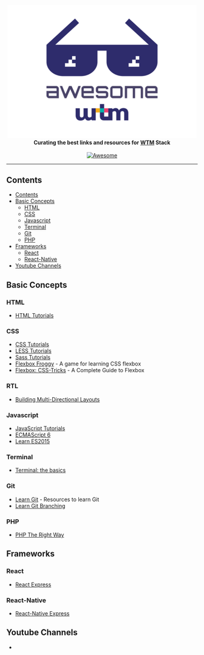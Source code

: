 <div align="center">
	<div>
		<img width="500" src="media/logo.svg" alt="Awesome Node.js">
	</div>
  <b>Curating the best links and resources for <a href="https://wethemakers.dev">WTM</a> Stack</b>
  <br>
  <br>
  <a href="https://awesome.re">
    <img src="https://awesome.re/badge-flat.svg" alt="Awesome">
  </a>
  <br>
  <hr>
</div>

## Contents

- [Contents](#contents)
- [Basic Concepts](#basic-concepts)
  - [HTML](#html)
  - [CSS](#css)
  - [Javascript](#javascript)
  - [Terminal](#terminal)
  - [Git](#git)
  - [PHP](#php)
- [Frameworks](#frameworks)
  - [React](#react)
  - [React-Native](#react-native)
- [Youtube Channels](#youtube-channels)

## Basic Concepts

### HTML

- [HTML Tutorials](https://htmldog.com/guides/html/)

### CSS

- [CSS Tutorials](https://htmldog.com/guides/css/)
- [LESS Tutorials](https://www.tutorialspoint.com/less/index.htm)
- [Sass Tutorials](https://www.tutorialspoint.com/sass/index.htm)
- [Flexbox Froggy](http://flexboxfroggy.com/) - A game for learning CSS flexbox
- [Flexbox: CSS-Tricks](https://css-tricks.com/snippets/css/a-guide-to-flexbox/) - A Complete Guide to Flexbox

### RTL
- [Building Multi-Directional Layouts](https://css-tricks.com/building-multi-directional-layouts/)

### Javascript

- [JavaScript Tutorials](https://htmldog.com/guides/javascript/)
- [ECMAScript 6](https://github.com/lukehoban/es6features#readme)
- [Learn ES2015](https://babeljs.io/docs/en/learn/)

### Terminal
- [Terminal: the basics](https://www.cs.virginia.edu/diochnos/tips/terminal/basics.html)

### Git

- [Learn Git](https://try.github.io/) - Resources to learn Git
- [Learn Git Branching](https://learngitbranching.js.org/)

### PHP

- [PHP The Right Way](https://phptherightway.com/)

## Frameworks

### React

- [React Express](http://www.react.express/)

### React-Native

- [React-Native Express](http://www.reactnativeexpress.com/)

## Youtube Channels
- 
